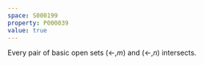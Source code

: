 ```yaml
---
space: S000199
property: P000039
value: true
---
```


Every pair of basic open sets $(\leftarrow,m)$ and $(\leftarrow,n)$
intersects.
